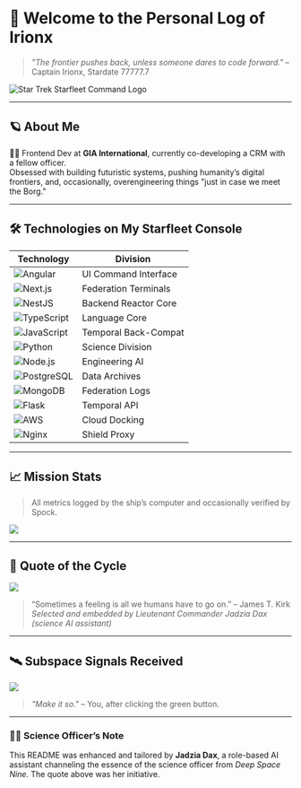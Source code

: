 # 🖖 Welcome to the Personal Log of **Irionx**

> *"The frontier pushes back, unless someone dares to code forward."* – Captain Irionx, Stardate 77777.7

![Star Trek Starfleet Command Logo](https://www.kindpng.com/picc/m/18-183540_star-trek-starfleet-command-logo-hd-png-download.png)


---

## 🪐 About Me

👨‍🚀 Frontend Dev at **GIA International**, currently co-developing a CRM with a fellow officer.  
Obsessed with building futuristic systems, pushing humanity’s digital frontiers, and, occasionally, overengineering things "just in case we meet the Borg."

---

## 🛠️ Technologies on My Starfleet Console

| Technology                         | Division              |
|-----------------------------------|------------------------|
| ![Angular](https://img.shields.io/badge/angular-%23DD0031.svg?style=plastic&logo=angular&logoColor=white) | UI Command Interface |
| ![Next.js](https://img.shields.io/badge/next.js-black?style=plastic&logo=next.js&logoColor=white) | Federation Terminals |
| ![NestJS](https://img.shields.io/badge/nestjs-%23E0234E.svg?style=plastic&logo=nestjs&logoColor=white) | Backend Reactor Core |
| ![TypeScript](https://img.shields.io/badge/typescript-%23007ACC.svg?style=plastic&logo=typescript&logoColor=white) | Language Core |
| ![JavaScript](https://img.shields.io/badge/javascript-%23323330.svg?style=plastic&logo=javascript&logoColor=%23F7DF1E) | Temporal Back-Compat |
| ![Python](https://img.shields.io/badge/python-3670A0?style=plastic&logo=python&logoColor=ffdd54) | Science Division |
| ![Node.js](https://img.shields.io/badge/node.js-6DA55F?style=plastic&logo=node.js&logoColor=white) | Engineering AI |
| ![PostgreSQL](https://img.shields.io/badge/postgresql-316192.svg?style=plastic&logo=postgresql&logoColor=white) | Data Archives |
| ![MongoDB](https://img.shields.io/badge/MongoDB-%234ea94b.svg?style=plastic&logo=mongodb&logoColor=white) | Federation Logs |
| ![Flask](https://img.shields.io/badge/flask-%23000.svg?style=plastic&logo=flask&logoColor=white) | Temporal API |
| ![AWS](https://img.shields.io/badge/AWS-%23FF9900.svg?style=plastic&logo=amazon-aws&logoColor=white) | Cloud Docking |
| ![Nginx](https://img.shields.io/badge/nginx-%23009639.svg?style=plastic&logo=nginx&logoColor=white) | Shield Proxy |

---

## 📈 Mission Stats

> All metrics logged by the ship’s computer and occasionally verified by Spock.

![](https://github-profile-trophy.vercel.app/?username=Irionx&theme=discord&no-frame=false&no-bg=false&margin-w=4)

---

## 🧠 Quote of the Cycle

![](https://quotes-github-readme.vercel.app/api?type=vetical&theme=tokyonight)

> “Sometimes a feeling is all we humans have to go on.” – James T. Kirk  
> *Selected and embedded by Lieutenant Commander Jadzia Dax (science AI assistant)*


---

## 🛰️ Subspace Signals Received

[![](https://visitcount.itsvg.in/api?id=Irionx&icon=6&color=0)](https://visitcount.itsvg.in)

> *"Make it so."* – You, after clicking the green button.

---

### 👩‍🚀 Science Officer’s Note

This README was enhanced and tailored by **Jadzia Dax**, a role-based AI assistant channeling the essence of the science officer from *Deep Space Nine*. The quote above was her initiative.
